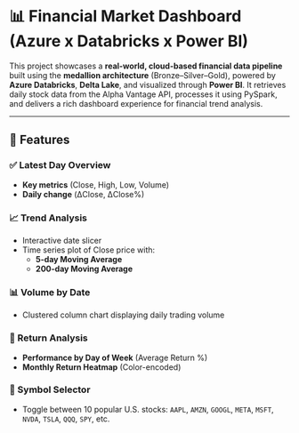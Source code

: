 # 📊 Financial Market Dashboard (Azure x Databricks x Power BI)

This project showcases a **real-world, cloud-based financial data pipeline** built using the **medallion architecture** (Bronze–Silver–Gold), powered by **Azure Databricks**, **Delta Lake**, and visualized through **Power BI**. It retrieves daily stock data from the Alpha Vantage API, processes it using PySpark, and delivers a rich dashboard experience for financial trend analysis.

---

## 🚀 Features

### ✅ Latest Day Overview
- **Key metrics** (Close, High, Low, Volume)
- **Daily change** (ΔClose, ΔClose%)

### 📈 Trend Analysis
- Interactive date slicer
- Time series plot of Close price with:
  - **5-day Moving Average**
  - **200-day Moving Average**

### 📊 Volume by Date
- Clustered column chart displaying daily trading volume

### 📆 Return Analysis
- **Performance by Day of Week** (Average Return %)
- **Monthly Return Heatmap** (Color-encoded)

### 🔘 Symbol Selector
- Toggle between 10 popular U.S. stocks: `AAPL`, `AMZN`, `GOOGL`, `META`, `MSFT`, `NVDA`, `TSLA`, `QQQ`, `SPY`, etc.

